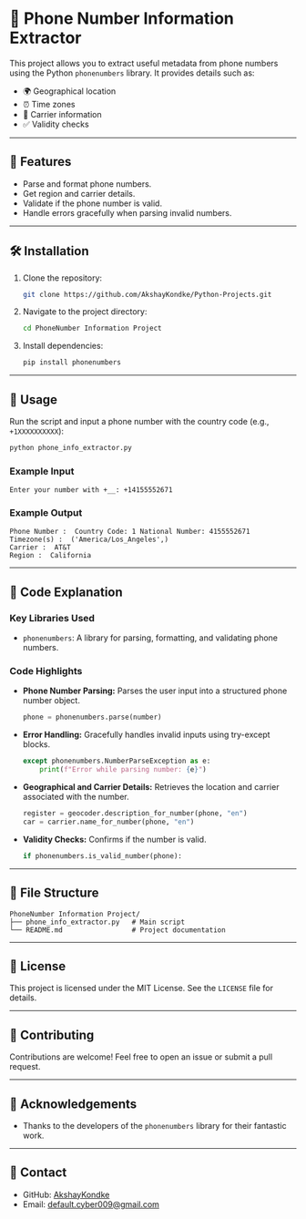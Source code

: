 # 📱 Phone Number Information Extractor

This project allows you to extract useful metadata from phone numbers using the Python `phonenumbers` library. It provides details such as:

- 🌍 Geographical location
- ⏰ Time zones
- 📡 Carrier information
- ✅ Validity checks

---

## 🚀 Features

- Parse and format phone numbers.
- Get region and carrier details.
- Validate if the phone number is valid.
- Handle errors gracefully when parsing invalid numbers.

---

## 🛠 Installation

1. Clone the repository:
   ```bash
   git clone https://github.com/AkshayKondke/Python-Projects.git
   ```
2. Navigate to the project directory:
   ```bash
   cd PhoneNumber Information Project
   ```
3. Install dependencies:
   ```bash
   pip install phonenumbers
   ```

---

## 📄 Usage

Run the script and input a phone number with the country code (e.g., `+1XXXXXXXXXX`):

```bash
python phone_info_extractor.py
```

### Example Input
```text
Enter your number with +__: +14155552671
```

### Example Output
```text
Phone Number :  Country Code: 1 National Number: 4155552671
Timezone(s) :  ('America/Los_Angeles',)
Carrier :  AT&T
Region :  California
```

---

## 🧩 Code Explanation

### Key Libraries Used

- `phonenumbers`: A library for parsing, formatting, and validating phone numbers.

### Code Highlights

- **Phone Number Parsing:**
  Parses the user input into a structured phone number object.
  ```python
  phone = phonenumbers.parse(number)
  ```

- **Error Handling:**
  Gracefully handles invalid inputs using try-except blocks.
  ```python
  except phonenumbers.NumberParseException as e:
      print(f"Error while parsing number: {e}")
  ```

- **Geographical and Carrier Details:**
  Retrieves the location and carrier associated with the number.
  ```python
  register = geocoder.description_for_number(phone, "en")
  car = carrier.name_for_number(phone, "en")
  ```

- **Validity Checks:**
  Confirms if the number is valid.
  ```python
  if phonenumbers.is_valid_number(phone):
  ```

---

## 📂 File Structure

```
PhoneNumber Information Project/
├── phone_info_extractor.py   # Main script
└── README.md                 # Project documentation
```

---

## 📜 License

This project is licensed under the MIT License. See the `LICENSE` file for details.

---

## 🤝 Contributing

Contributions are welcome! Feel free to open an issue or submit a pull request.

---

## 🌟 Acknowledgements

- Thanks to the developers of the `phonenumbers` library for their fantastic work.

---

## 📧 Contact

- GitHub: [AkshayKondke](https://github.com/AkshayKondke/Python-Projects.git)
- Email: default.cyber009@gmail.com
